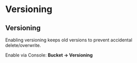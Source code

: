 # Versioning 
## Versioning

Enabling versioning keeps old versions to prevent accidental delete/overwrite.

Enable via Console: **Bucket → Versioning**

